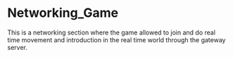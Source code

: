 # Networking_Game
This is a networking section where the game allowed to join and do real time movement and introduction in the real time world through the gateway server.

